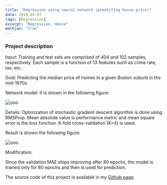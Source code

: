 ```yaml
---
title: "Regression using neural network (predicting house price)"
date: 2018-04-07
tags: [Regression]
excerpt: "Regression, House"
mathjax: "true"
---
```

### Project description

Input: Training and test sets are comprised of 404 and 102 samples, respectively.  Each sample is a function of 13 features such as crime rate, tax, etc.

Goal: Predicting the median price of homes in a given Boston suburb in the mid-1970s.

Network model: It is shown in the following figure:

<img src="{{ site.url }}{{ site.baseurl }}/images/House/Boston.jpg" alt="ooo">

Details: Optimization of stochastic gradient descent algorithm is done using RMSProp. Mean absolute value is performance metric and mean square error is the loss function. K-fold cross-validation (K=4) is used.         

Result is shown the following figure:   

<img src="{{ site.url }}{{ site.baseurl }}/images/House/2.png" alt="ooo">      

Modification:

Since the validation MAE stops improving after 80 epochs, the model is trained only for 80 epochs and then is used for prediction.   

The source code of this project is available in my [Github page](https://github.com/MohammadrezaAzimi/House-Price-Regression-NN).
